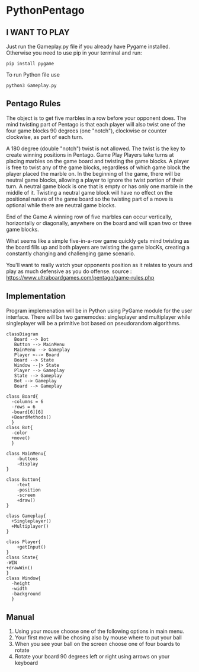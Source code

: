 # PythonPentago

## I WANT TO PLAY
Just run the Gameplay.py file if you already have Pygame installed. Otherwise you need to use pip in your terminal and run:
```
pip install pygame
```
To run Python file use 
```
python3 Gameplay.py
```

## Pentago Rules
The object is to get five marbles in a row before your opponent does. The mind twisting part of Pentago is that each player will also twist one of the four game blocks 90 degrees (one "notch"), clockwise or counter clockwise, as part of each turn.

A 180 degree (double "notch") twist is not allowed. The twist is the key to create winning positions in Pentago.
Game Play
Players take turns at placing marbles on the game board and twisting the game blocks. A player is free to twist any of the game blocks, regardless of which game block the player placed the marble on.
In the beginning of the game, there will be neutral game blocks, allowing a player to ignore the twist portion of their turn. A neutral game block is one that is empty or has only one marble in the middle of it.
Twisting a neutral game block will have no effect on the positional nature of the game board so the twisting part of a move is optional while there are neutral game blocks.

End of the Game
A winning row of five marbles can occur vertically, horizontally or diagonally, anywhere on the board and will span two or three game blocks.

What seems like a simple five-in-a-row game quickly gets mind twisting as the board fills up and both players are twisting the game blocKs, creating a constantly changing and challenging game scenario.

You'll want to really watch your opponents position as it relates to yours and play as much defensive as you do offense.
source : https://www.ultraboardgames.com/pentago/game-rules.php

## Implementation
Program implemenation will be in Python using PyGame module for the user interface. There will be two gamemodes: singleplayer and multiplayer while singleplayer will be a primitive bot based on pseudorandom algorithms.

```mermaid
classDiagram
   Board --> Bot
   Button --> MainMenu
   MainMenu --> Gameplay
   Player <--> Board
   Board --> State
   Window --|> State
   Player --> Gameplay
   State --> Gameplay
   Bot --> Gameplay
   Board --> Gameplay
    
class Board{
  -columns = 6
  -rows = 6
  -board[6][6]
  +BoardMethods()
  }
class Bot{
  -color
  +move()
  }
  
class MainMenu{
    -buttons
    -display
}

class Button{
    -text
    -position
    -screen
    +draw()
}

class Gameplay{
  +Singleplayer()
  +Multiplayer()
}

class Player{
    +getInput()
}
class State{
-WIN
+drawWin()
}
class Window{
  -height
  -width
  -background
  }
```
## Manual 
  1. Using your mouse choose one of the following options in main menu. 
  2. Your first move will be chosing also by mouse where to put your ball
  3. When you see your ball on the screen choose one of four boards to rotate
  4. Rotate your board 90 degrees left or right using arrows on your keyboard